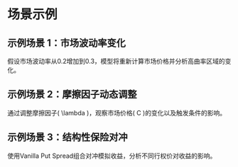 # 场景示例

## 示例场景 1：市场波动率变化
假设市场波动率从0.2增加到0.3，模型将重新计算市场价格并分析高曲率区域的变化。

## 示例场景 2：摩擦因子动态调整
通过调整摩擦因子\( \lambda \)，观察市场价格\( C \)的变化以及触发条件的影响。

## 示例场景 3：结构性保险对冲
使用Vanilla Put Spread组合对冲模拟收益，分析不同行权价对收益的影响。